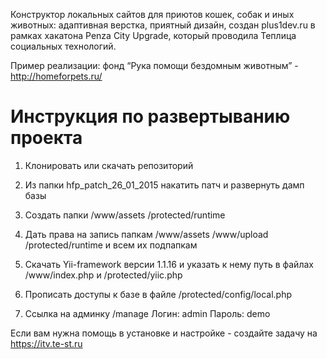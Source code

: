 Конструктор локальных сайтов для приютов кошек, собак и иных животных: адаптивная верстка, приятный дизайн, создан plus1dev.ru в рамках хакатона Penza City Upgrade, который проводила Теплица социальных технологий. 

Пример реализации: фонд “Рука помощи бездомным животным” - http://homeforpets.ru/

# Инструкция по развертыванию проекта

1) Клонировать или скачать репозиторий

2) Из папки hfp_patch_26_01_2015 накатить патч и развернуть дамп базы

3) Cоздать папки /www/assets /protected/runtime

4) Дать права на запись папкам /www/assets /www/upload /protected/runtime и всем их подпапкам

5) Скачать Yii-framework версии 1.1.16 и указать к нему путь в файлах /www/index.php и /protected/yiic.php

6) Прописать доступы к базе в файле /protected/config/local.php

7) Ссылка на админку /manage Логин: admin Пароль: demo



Если вам нужна помощь в установке и настройке - создайте задачу на https://itv.te-st.ru
